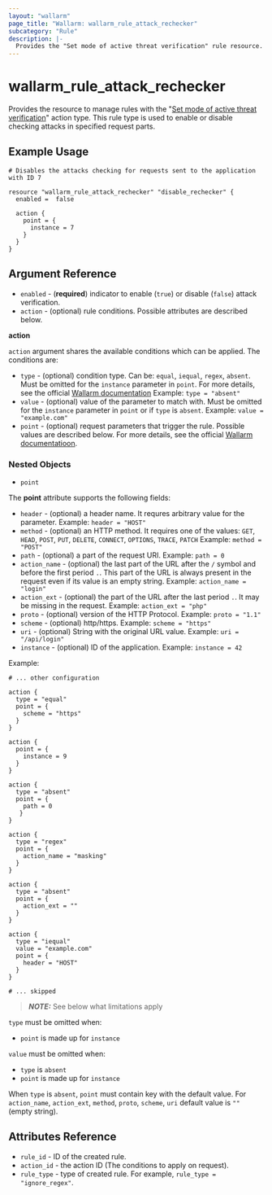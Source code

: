 ```yaml
---
layout: "wallarm"
page_title: "Wallarm: wallarm_rule_attack_rechecker"
subcategory: "Rule"
description: |-
  Provides the "Set mode of active threat verification" rule resource.
---
```


# wallarm_rule_attack_rechecker

Provides the resource to manage rules with the "[Set mode of active threat verification][1]" action type. This rule type is used to enable or disable checking attacks in specified request parts.

## Example Usage

```hcl
# Disables the attacks checking for requests sent to the application with ID 7

resource "wallarm_rule_attack_rechecker" "disable_rechecker" {
  enabled =  false

  action {
    point = {
      instance = 7
    }
  }
}

```

## Argument Reference

* `enabled` - (**required**) indicator to enable (`true`) or disable (`false`) attack verification.
* `action` - (optional) rule conditions. Possible attributes are described below.

**action**

`action` argument shares the available conditions which can be applied. The conditions are:

* `type` - (optional) condition type. Can be: `equal`, `iequal`, `regex`, `absent`. Must be omitted for the `instance` parameter in `point`.
  For more details, see the official [Wallarm documentation](https://docs.wallarm.com/user-guides/rules/add-rule/#condition-types)
  Example:
  `type = "absent"`
* `value` - (optional) value of the parameter to match with. Must be omitted for the `instance` parameter in `point` or if `type` is `absent`.
  Example:
  `value = "example.com"`
* `point` - (optional) request parameters that trigger the rule. Possible values are described below. For more details, see the official [Wallarm documentatioon](https://docs.wallarm.com/user-guides/rules/request-processing/#identifying-and-parsing-the-request-parts).

### Nested Objects

* `point`

The **point** attribute supports the following fields:
  * `header` - (optional) a header name. It requres arbitrary value for the parameter.
  Example:
  `header = "HOST"`
  * `method` - (optional) an HTTP method. It requires one of the values: `GET`, `HEAD`, `POST`, `PUT`, `DELETE`, `CONNECT`, `OPTIONS`, `TRACE`, `PATCH`
  Example:
  `method = "POST"`
  * `path` - (optional) a part of the request URI.
  Example:
  `path = 0`
  * `action_name` - (optional) the last part of the URL after the `/` symbol and before the first period `.`. This part of the URL is always present in the request even if its value is an empty string.
  Example:
  `action_name = "login"`
  * `action_ext` - (optional) the part of the URL after the last period `.`. It may be missing in the request.
  Example:
  `action_ext = "php"`
  * `proto` - (optional) version of the HTTP Protocol.
  Example:
  `proto = "1.1"`
  * `scheme` - (optional) http/https.
  Example:
  `scheme = "https"` 
  * `uri` - (optional) String with the original URL value.
  Example:
  `uri = "/api/login"` 
  * `instance` - (optional) ID of the application.
  Example:
  `instance = 42`

Example:

  ```hcl
  # ... other configuration

  action {
    type = "equal"
    point = {
      scheme = "https"
    }
  }

  action {
    point = {
      instance = 9
    }
  }
  
  action {
    type = "absent"
    point = {
      path = 0
     }
  }

  action {
    type = "regex"
    point = {
      action_name = "masking"
    }
  }

  action {
    type = "absent"
    point = {
      action_ext = ""
    }
  }

  action {
    type = "iequal"
    value = "example.com"
    point = {
      header = "HOST"
    }
  }

  # ... skipped
  ```

> **_NOTE:_**
See below what limitations apply

`type` must be omitted when:
- `point` is made up for `instance`

`value` must be omitted when: 
- `type` is `absent`
- `point` is made up for `instance`

When `type` is `absent`, `point` must contain key with the default value. For `action_name`, `action_ext`, `method`, `proto`, `scheme`, `uri` default value is `""` (empty string).

## Attributes Reference

* `rule_id` - ID of the created rule.
* `action_id` - the action ID (The conditions to apply on request).
* `rule_type` - type of created rule. For example, `rule_type = "ignore_regex"`.

[1]: https://docs.wallarm.com/user-guides/rules/change-request-for-active-verification/#disabling-enabling-the-active-threat-verification-module
